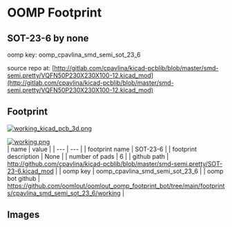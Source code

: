 # OOMP Footprint  
## SOT-23-6  by none  
  
oomp key: oomp_cpavlina_smd_semi_sot_23_6  
  
source repo at: [http://gitlab.com/cpavlina/kicad-pcblib/blob/master/smd-semi.pretty/VQFN50P230X230X100-12.kicad_mod](http://gitlab.com/cpavlina/kicad-pcblib/blob/master/smd-semi.pretty/VQFN50P230X230X100-12.kicad_mod)  
## Footprint  
  
[![working_kicad_pcb_3d.png](working_kicad_pcb_3d_600.png)](working_kicad_pcb_3d.png)  
  
[![working.png](working_600.png)](working.png)  
| name | value | 
| --- | --- | 
| footprint name | SOT-23-6 | 
| footprint description | None | 
| number of pads | 6 | 
| github path | http://github.com/cpavlina/kicad-pcblib/blob/master/smd-semi.pretty/SOT-23-6.kicad_mod | 
| oomp key | oomp_cpavlina_smd_semi_sot_23_6 | 
| oomp bot github | https://github.com/oomlout/oomlout_oomp_footprint_bot/tree/main/footprints/cpavlina_smd_semi_sot_23_6/working | 
## Images  
